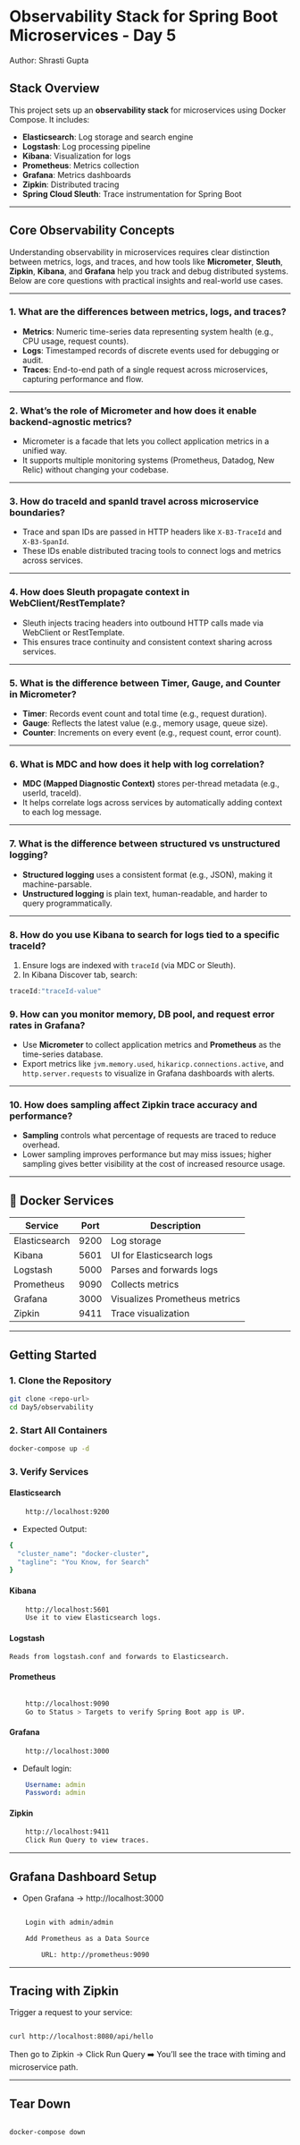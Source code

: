 # Observability Stack for Spring Boot Microservices - Day 5

Author: Shrasti Gupta  

## Stack Overview

This project sets up an **observability stack** for microservices using Docker Compose. It includes:

- **Elasticsearch**: Log storage and search engine
- **Logstash**: Log processing pipeline
- **Kibana**: Visualization for logs
- **Prometheus**: Metrics collection
- **Grafana**: Metrics dashboards
- **Zipkin**: Distributed tracing
- **Spring Cloud Sleuth**: Trace instrumentation for Spring Boot

---

## Core Observability Concepts

Understanding observability in microservices requires clear distinction between metrics, logs, and traces, and how tools like **Micrometer**, **Sleuth**, **Zipkin**, **Kibana**, and **Grafana** help you track and debug distributed systems. Below are core questions with practical insights and real-world use cases.

---

### 1. What are the differences between metrics, logs, and traces?
- **Metrics**: Numeric time-series data representing system health (e.g., CPU usage, request counts).
- **Logs**: Timestamped records of discrete events used for debugging or audit.
- **Traces**: End-to-end path of a single request across microservices, capturing performance and flow.

---

### 2. What’s the role of Micrometer and how does it enable backend-agnostic metrics?
- Micrometer is a facade that lets you collect application metrics in a unified way.
- It supports multiple monitoring systems (Prometheus, Datadog, New Relic) without changing your codebase.

---

### 3. How do traceId and spanId travel across microservice boundaries?
- Trace and span IDs are passed in HTTP headers like `X-B3-TraceId` and `X-B3-SpanId`.
- These IDs enable distributed tracing tools to connect logs and metrics across services.

---

### 4. How does Sleuth propagate context in WebClient/RestTemplate?
- Sleuth injects tracing headers into outbound HTTP calls made via WebClient or RestTemplate.
- This ensures trace continuity and consistent context sharing across services.

---

### 5. What is the difference between Timer, Gauge, and Counter in Micrometer?
- **Timer**: Records event count and total time (e.g., request duration).
- **Gauge**: Reflects the latest value (e.g., memory usage, queue size).
- **Counter**: Increments on every event (e.g., request count, error count).

---

### 6. What is MDC and how does it help with log correlation?
- **MDC (Mapped Diagnostic Context)** stores per-thread metadata (e.g., userId, traceId).
- It helps correlate logs across services by automatically adding context to each log message.

---

### 7. What is the difference between structured vs unstructured logging?
- **Structured logging** uses a consistent format (e.g., JSON), making it machine-parsable.
- **Unstructured logging** is plain text, human-readable, and harder to query programmatically.

---

### 8. How do you use Kibana to search for logs tied to a specific traceId?
1. Ensure logs are indexed with `traceId` (via MDC or Sleuth).
2. In Kibana Discover tab, search:
```java
traceId:"traceId-value"
```

### 9. How can you monitor memory, DB pool, and request error rates in Grafana?
- Use **Micrometer** to collect application metrics and **Prometheus** as the time-series database.
- Export metrics like `jvm.memory.used`, `hikaricp.connections.active`, and `http.server.requests` to visualize in Grafana dashboards with alerts.

---

### 10. How does sampling affect Zipkin trace accuracy and performance?
- **Sampling** controls what percentage of requests are traced to reduce overhead.
- Lower sampling improves performance but may miss issues; higher sampling gives better visibility at the cost of increased resource usage.

---


## 🐳 Docker Services

| Service       | Port  | Description                     |
|---------------|-------|---------------------------------|
| Elasticsearch | 9200  | Log storage                     |
| Kibana        | 5601  | UI for Elasticsearch logs       |
| Logstash      | 5000  | Parses and forwards logs        |
| Prometheus    | 9090  | Collects metrics                |
| Grafana       | 3000  | Visualizes Prometheus metrics   |
| Zipkin        | 9411  | Trace visualization             |

---

## Getting Started

### 1. Clone the Repository
```bash
git clone <repo-url>
cd Day5/observability
```

### 2. Start All Containers
```bash
docker-compose up -d
```

### 3. Verify Services
#### Elasticsearch
```bash
    http://localhost:9200
```

- Expected Output:
```bash
{
  "cluster_name": "docker-cluster",
  "tagline": "You Know, for Search"
}
```

#### Kibana
```bash
    http://localhost:5601
    Use it to view Elasticsearch logs.
```

#### Logstash

    Reads from logstash.conf and forwards to Elasticsearch.

#### Prometheus
```bash

    http://localhost:9090
    Go to Status > Targets to verify Spring Boot app is UP.
```

#### Grafana
```bash
    http://localhost:3000
```

- Default login:
```yaml
    Username: admin
    Password: admin
```

####  Zipkin
```bash
    http://localhost:9411
    Click Run Query to view traces.
```
---

## Grafana Dashboard Setup

- Open Grafana → http://localhost:3000
```bash

    Login with admin/admin

    Add Prometheus as a Data Source

        URL: http://prometheus:9090
```
---

## Tracing with Zipkin

Trigger a request to your service:
```bash

curl http://localhost:8080/api/hello

```

Then go to Zipkin → Click Run Query
➡️ You’ll see the trace with timing and microservice path.

---

## Tear Down
```bash

docker-compose down
```





